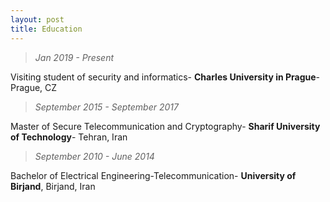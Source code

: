 ```yaml
---
layout: post
title: Education
---
```

  >  *Jan 2019 - Present*
  
  Visiting student of security and informatics- **Charles University in Prague**- Prague, CZ

  >  *September 2015 - September 2017*
  
  Master of Secure Telecommunication and Cryptography- **Sharif University of Technology**- Tehran, Iran

  >  *September 2010 - June 2014*
  
  Bachelor of Electrical Engineering-Telecommunication- **University of Birjand**, Birjand, Iran
